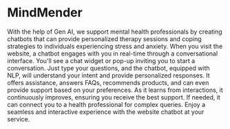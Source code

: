 # MindMender
With the help of Gen AI, we support mental health professionals by creating chatbots that can provide personalized therapy sessions and coping strategies to individuals experiencing stress and anxiety.
When you visit the website, a chatbot engages with you in real-time through a conversational interface. You'll see a chat widget or pop-up inviting you to start a conversation. Just type your questions, and the chatbot, equipped with NLP, will understand your intent and provide personalized responses. It offers assistance, answers FAQs, recommends products, and can even provide support based on your preferences. As it learns from interactions, it continuously improves, ensuring you receive the best support. If needed, it can connect you to a health professional for complex queries. Enjoy a seamless and interactive experience with the website chatbot at your service.
